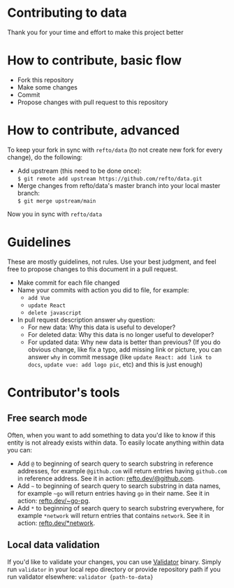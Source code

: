 # Contributing to data
Thank you for your time and effort to make this project better 

# How to contribute, basic flow
* Fork this repository
* Make some changes
* Commit
* Propose changes with pull request to this repository

# How to contribute, advanced
To keep your fork in sync with `refto/data` (to not create new fork for every change), do the following:
   * Add upstream (this need to be done once):<br>`$ git remote add upstream https://github.com/refto/data.git`
   * Merge changes from refto/data's master branch into your local master branch:<br>`$ git merge upstream/main`

Now you in sync with `refto/data`

# Guidelines
These are mostly guidelines, not rules. Use your best judgment, and feel free to propose changes to this document in a pull request.

* Make commit for each file changed
* Name your commits with action you did to file, for example:
    * `add Vue`
    * `update React`
    * `delete javascript`
* In pull request description answer `why` question:
    * For new data: Why this data is useful to developer?
    * For deleted data: Why this data is no longer useful to developer?
    * For updated data: Why new data is better than previous? (If you do obvious change, like fix a typo, add missing link or picture, you can answer `why` in commit message (like `update React: add link to docs`, `update vue: add logo pic`, etc) and this is just enough)
    
# Contributor's tools
## Free search mode
Often, when you want to add something to data you'd like to know if this entity is not already exists within data. To easily locate anything within data you can:
* Add `@` to beginning of search query to search substring in reference addresses, for example `@github.com` will return entries having `github.com` in reference address. See it in action: [refto.dev/@github.com](https://refto.dev/@github.com). 
* Add `~` to beginning of search query to search substring in data names, for example `~go` will return entries having `go` in their name. See it in action: [refto.dev/~go-pg](https://refto.dev/~go-pg). 
* Add `*` to beginning of search query to search substring everywhere, for example `*network` will return entries that contains `network`. See it in action: [refto.dev/*network](https://refto.dev/*network). 

## Local data validation
If you'd like to validate your changes, you can use [Validator](https://github.com/refto/server/releases/tag/v1.0) binary. Simply run `validator` in your local repo directory or provide repository path if you run validator elsewhere: `validator {path-to-data}` 
 
    
